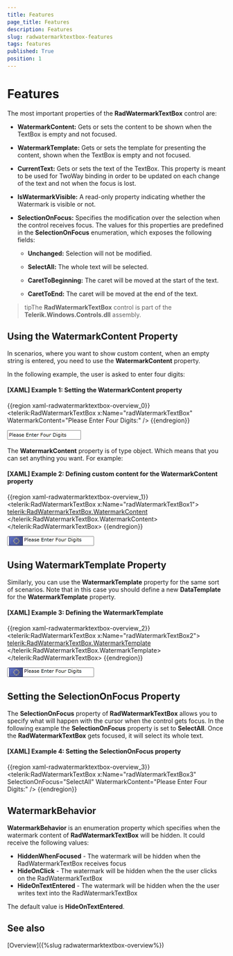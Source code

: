 ```yaml
---
title: Features
page_title: Features
description: Features
slug: radwatermarktextbox-features
tags: features
published: True
position: 1
---
```


# Features

The most important properties of the __RadWatermarkTextBox__ control are:      

* __WatermarkContent:__ Gets or sets the content to be shown when the TextBox is empty and not focused.

* __WatermarkTemplate:__ Gets or sets the template for presenting the content, shown when the TextBox is empty and not focused.

* __CurrentText:__ Gets or sets the text of the TextBox. This property is meant to be used for TwoWay binding in order to be updated on each change of the text and not when the focus is lost.

* __IsWatermarkVisible:__ A read-only property indicating whether the Watermark is visible or not.

* __SelectionOnFocus:__ Specifies the modification over the selection when the control receives focus. The values for this properties are predefined in the __SelectionOnFocus__ enumeration, which exposes the following fields:

	* __Unchanged:__ Selection will not be modified.

	* __SelectAll:__ The whole text will be selected.

	* __CaretToBeginning:__ The caret will be moved at the start of the text.

	* __CaretToEnd:__ The caret will be moved at the end of the text.

>tipThe __RadWatermarkTextBox__ control is part of the __Telerik.Windows.Controls.dll__ assembly.

## Using the WatermarkContent Property

In scenarios, where you want to show custom content, when an empty string is entered, you need to use the __WatermarkContent__ property.

In the following example, the user is asked to enter four digits:

#### __[XAML] Example 1: Setting the WatermarkContent property__

{{region xaml-radwatermarktextbox-overview_0}}
	<telerik:RadWatermarkTextBox x:Name="radWatermarkTextBox" WatermarkContent="Please Enter Four Digits:" />
{{endregion}}

![radwatermarktextbox overview 010](images/radwatermarktextbox_overview_010.png)

The __WatermarkContent__ property is of type object. Which means that you can set anything you want. For example:

#### __[XAML] Example 2: Defining custom content for the WatermarkContent property__

{{region xaml-radwatermarktextbox-overview_1}}
	<telerik:RadWatermarkTextBox x:Name="radWatermarkTextBox1">
	    <telerik:RadWatermarkTextBox.WatermarkContent>
	        <StackPanel Orientation="Horizontal">
	            <Image Source="/Silverlight.Help.RadMaskedTextBox;component/Images/EURFlag.png" />
	            <TextBlock Margin="3,0,0,0" Text="Please Enter Four Digits" />
	        </StackPanel>
	    </telerik:RadWatermarkTextBox.WatermarkContent>
	</telerik:RadWatermarkTextBox>
{{endregion}}

![radwatermarktextbox overview 020](images/radwatermarktextbox_overview_020.png)

## Using WatermarkTemplate Property

Similarly, you can use the __WatermarkTemplate__ property for the same sort of scenarios. Note that in this case you should define a new __DataTemplate__ for the __WatermarkTemplate__ property.

#### __[XAML] Example 3: Defining the WatermarkTemplate__

{{region xaml-radwatermarktextbox-overview_2}}
	<telerik:RadWatermarkTextBox x:Name="radWatermarkTextBox2">
	    <telerik:RadWatermarkTextBox.WatermarkTemplate>
	        <DataTemplate>
	            <StackPanel Orientation="Horizontal">
	                <Image Source="/Silverlight.Help.RadMaskedTextBox;component/Images/EURFlag.png" />
	                <TextBlock Margin="3,0,0,0" Text="Please Enter Four Digits" />
	            </StackPanel>
	        </DataTemplate>
	    </telerik:RadWatermarkTextBox.WatermarkTemplate>
	</telerik:RadWatermarkTextBox>
{{endregion}}

![radwatermarktextbox overview 030](images/radwatermarktextbox_overview_030.png)

## Setting the SelectionOnFocus Property

The __SelectionOnFocus__ property of __RadWatermarkTextBox__ allows you to specify what will happen with the cursor when the control gets focus. In the following example the __SelectionOnFocus__ property is set to __SelectAll__. Once the __RadWatermarkTextBox__ gets focused, it will select its whole text.

#### __[XAML] Example 4: Setting the SelectionOnFocus property__

{{region xaml-radwatermarktextbox-overview_3}}
	<telerik:RadWatermarkTextBox x:Name="radWatermarkTextBox3" 
	                             SelectionOnFocus="SelectAll"
	                             WatermarkContent="Please Enter Four Digits:" />
{{endregion}}

## WatermarkBehavior

__WatermarkBehavior__ is an enumeration property which specifies when the watermark content of __RadWatermarkTextBox__ will be hidden.  It could receive the following values:

* __HiddenWhenFocused__ - The watermark will be hidden when the RadWatermarkTextBox receives focus
* __HideOnClick__ - The watermark will be hidden when the the user clicks on the RadWatermarkTextBox
* __HideOnTextEntered__ - The watermark will be hidden when the the user writes text into the RadWatermarkTextBox

The default value is __HideOnTextEntered__.

## See also

[Overview]({%slug radwatermarktextbox-overview%})